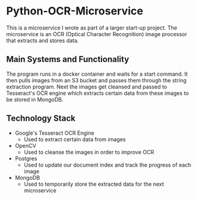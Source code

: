 # Python-OCR-Microservice

This is a microservice I wrote as part of a larger start-up project. The microservice 
is an OCR (Optical Character Recognition) image processor that extracts and stores data.


## Main Systems and Functionality
The program runs in a docker container and waits for a start command. It then pulls 
images from an S3 bucket and passes them through the string extraction program. Next
the images get cleansed and passed to Tesseract's OCR engine which extracts certain data 
from these images to be stored in MongoDB.


## Technology Stack
- Google's Tesseract OCR Engine
   - Used to extract certain data from images
- OpenCV
   - Used to cleanse the images in order to improve OCR
- Postgres
   - Used to update our document index and track the progress of each image
- MongoDB
   - Used to temporarily store the extracted data for the next microservice 
